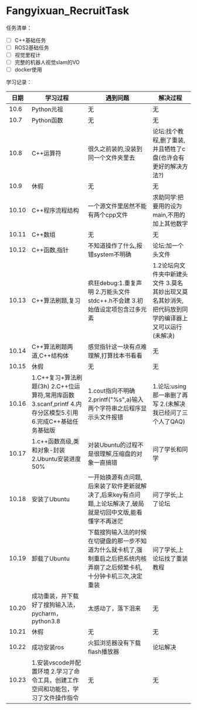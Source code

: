 # Fangyixuan_RecruitTask

任务清单：
- [ ] C++基础任务
- [ ] ROS2基础任务
- [ ] 视觉里程计
- [ ] 完整的机器人视觉slam的VO
- [ ] docker使用

学习记录：

| 日期| 学习过程| 遇到问题|解决过程|
|--------|--------------------------------------------------------|--------------------------------------------------------|--------------------------------------------------------|
|10.6|Python元祖|无|无|
|10.7|Python函数|无|无|
|10.8|C++运算符|很久之前装的,没装到同一个文件夹里去|论坛:找个教程,删了重装,并且牺牲了c盘(也许会有更好的解决方法?)|
|10.9|休假|无|无|
|10.10|C++程序流程结构|一个源文件里居然不能有两个cpp文件|求助同学:把要用的设为main,不用的加上其他数字|
|10.11|C++数组|无|无|
|10.12|C++函数,指针|不知道操作了什么,报错system不明确|论坛:加一个头文件|
|10.13|C++算法刷题,复习|疯狂debug:1.重复声明 2.万能头文件 stdc++.h不会建 3.初始值设定项包含过多元素|1.2论坛向文件夹中新建头文件 3.莫名其妙出现又莫名其妙消失,把代码放到同学的编译器上又可以运行(未解决)|
|10.14|C++算法刷题两道,C++结构体|感觉指针这一块有点难理解,打算找本书看看|无|
|10.15|休假|无|无|
|10.16|1.C++复习+算法刷题(3h) 2.C++位运算符,常用库函数 3.scanf,printf 4.内存分区模型5.引用 6.完成C++基础任务基础版|1.cout指向不明确 2.printf("%s",a)输入两个字符串之后程序显示头文件报错|1.论坛:using那一串删了再写 2.(未解决我已经问了三个人了QAQ)|
|10.17|1.c++函数高级,类和对象-封装 2.Ubuntu安装进度50%|对装Ubuntu的过程不是很理解,压缩盘的对象一直搞错|问了学长和同学|
|10.18|安装了Ubuntu|一开始换源有点问题,后来装了软件更新就解决了,后来key有点问题,上论坛解决了,破局就是切回中文版,能看懂字不再迷茫|问了学长,上了论坛|
|10.19|卸载了Ubuntu|下载搜狗输入法的时候在切键盘的那一步不知道为什么就卡机了,强制重启之后把系统内核弄崩了之后频繁卡机,十分钟卡机三次,决定重装|问了学长,上论坛找了重装教程|
|10.20|成功重装，并下载好了搜狗输入法，pycharm，python3.8|太感动了，落下泪来|无|
|10.21|休假|无|无|
|10.22|成功安装ros|火狐浏览器没有下载flash播放器|论坛解决|
|10.23|1.安装vscode并配置环境 2.学习了命令工具，创建工作空间和功能包，学习了文件操作指令|无|无|
